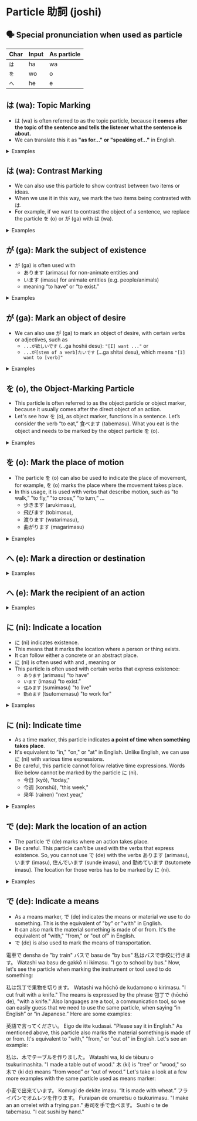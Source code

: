 # Particle 助詞 (joshi)

## :speaking_head: Special pronunciation when used as particle

|Char|Input|As particle|
|--|--|--|
|`は`|ha|wa|
|`を`|wo|o|
|`へ`|he|e|

## は (wa): Topic Marking

- は (wa) is often referred to as the topic particle, because **it comes after the topic of the sentence and tells the listener what the sentence is about.**
- We can translate this it as **"as for..." or "speaking of..."** in English.

<details><summary markdown="span">Examples</summary>

`明日は土曜日です。`

- Ashita wa do-yōbi desu.
- "Tomorrow is Saturday.”
- (Lit. "As for tomorrow, it's Saturday.")

`出身はどこですか。`

- Shusshin wa doko desu ka.
- "Where are you from?”
- (Lit. "As for your hometown, where is it?”)

`今日は雨です。`

- Kyō wa ame desu.
- "It's rainy today.”
- (Lit. "As for today, it's rainy.")

`沖縄は暑い。`

- Okinawa wa atsui.
- "It’s hot in Okinawa.”
- (Lit. "As for Okinawa, it's hot.”)

</summary></details>

## は (wa): Contrast Marking

- We can also use this particle to show contrast between two items or ideas.
- When we use it in this way, we mark the two items being contrasted with は.
- For example, if we want to contrast the object of a sentence, we replace the particle を (o) or が (ga) with は (wa).

<details><summary markdown="span">Examples</summary>

`魚を食べます。`

- "I eat fish”
- Sakana o tabemasu.
- The object, which in this case is what I eat, is 魚 (sakana). So 魚 (sakana) is marked by the particle を (o).


`肉を食べません。`

- "I don’t eat meat”
- Niku o tabemasen.

:twisted_rightwards_arrows: To contrast these two sentences, we replace the particle を (o) with は (wa):

`魚は食べます。でも、肉は食べません。`

- "I eat fish, but I don’t eat meat."
- Sakana wa tabemasu. Demo, niku wa tabemasen.
- By using は (wa) in this sentence, we are putting a lot of contrast between the two items.
- でも (demo) means "but.”


`時間はあります。でも、お金はありません。`

- Jikan wa arimasu. Demo, o-kane wa arimasen.
- "I have time, but I don’t have money.”

`犬は好きです。でも、猫は嫌いです。`

- Inu wa suki desu. Demo, neko wa kirai desu.
- "I like dogs, but I don’t like cats."

`アイスクリームは好きです。でも、ケーキは嫌いです。`

- Aisu kurīmu wa suki desu. Demo, kēki wa kirai desu.
- "I like ice cream, but I don’t like cake."

</summary></details>

## が (ga): Mark the subject of existence

- が (ga) is often used with
  - あります (arimasu) for non-animate entities and
  - います (imasu) for animate entities (e.g. people/animals)
  - meaning “to have“ or “to exist.”

<details><summary markdown="span">Examples</summary>

`あそこに、コンビニがあります。`

- Asoko ni konbini ga arimasu.
- "There's a convenience store over there."
- あそこに (Asoko ni) "over there"
- コンビニ (konbini) "convenience store"
- が (ga) particle marking the subject
- あります (arimasu) "there is" or "there are"


`ペットがいます。`

- Petto ga imasu.
- "I have a pet."
- (lit. "There is a pet.")

`宿題があります。`

- Shukudai ga arimasu.
- “I have homework.”
- (lit. "There is homework")

`兄弟がいません。`

- Kyōdai ga imasen.
- "I don't have any siblings."
- (lit. "There aren't (any) siblings.”)

</summary></details>

## が (ga): Mark an object of desire

- We can also use が (ga) to mark an object of desire, with certain verbs or adjectives, such as
  - `...が欲しいです` (...ga hoshii desu): `"[I] want ..."` or
  - `...が[stem of a verb]たいです` (...ga shitai desu), which means `"[I] want to [verb]"`

<details><summary markdown="span">Examples</summary>

`私は時間が欲しいです。`

- Watashi wa jikan ga hoshii desu.
- "I want time."
- 私は (Watashi wa): "I"
- 時間が (jikan ga): "Time"
- 欲しいです (hoshii desu): "(I) want."
- Watashi wa can be omitted since hoshii is only used in the first person.

`私はピンクの車が欲しいです。`

- Watashi wa pinku no kuruma ga hoshii desu.
- "I want a pink car."


`私はお茶が飲みたいです。`

- Watashi wa o-cha ga nomitai desu.
- "I want to drink tea."
- As you can see, the object お茶 (o-cha) is marked by が (ga).


`私はそばが食べたいです。`

- Watashi wa soba ga tabetai desu.
- “I want to eat buckwheat noodles."

`私は水が飲みたいです。`

- Watashi wa mizu ga nomitai desu.
- "I want to drink water.”


:notebook: **Side note: "Topic" v.s. "Subject"?**

- は (wa): The Topic-Marking Particle v.s. が (ga): The Subject-Marking Particle??
- The concepts of "topic" and "subject" are often used to identify the focus or the main theme (topic) and the agent performing an action (subject) in a sentence.
- The topic marker は introduces the main theme or topic of a sentence. The topic may not necessarily be the subject (the agent performing the action) but serves to provide context or emphasize what the sentence is about.
- The subject marker が (ga) to identifies the subject or the agent performing the action in the sentence. It marks the noun that carries out the verb's action or possesses a particular quality.

</summary></details>

## を (o), the Object-Marking Particle

- This particle is often referred to as the object particle or object marker, because it usually comes after the direct object of an action.
- Let's see how を (o), as object marker, functions in a sentence. Let’s consider the verb “to eat,” 食べます (tabemasu). What you eat is the object and needs to be marked by the object particle を (o).

<details><summary markdown="span">Examples</summary>

`私は寿司を食べます。`

- Watashi wa sushi o tabemasu.
- “I eat sushi.”

Let’s see it with another . In “to make curry” the object is “curry.” So in Japanese “to make curry” is

`カレーを作ります`
- (karē o tsukurimasu).
- I make curry
- 作ります (tsukurimasu): verb: “to make,”

`ジョンさんはカレーを作ります。`

- Jon-san wa karē o tsukurimasu.
- “John makes curry.”


`私は薬を飲みます。`

- Watashi wa kusuri o nomimasu.
- “I’ll take medicine.”


`これをください。`

- Kore o kudasai.
- "Please give me this one."


`私は新しい車を買いました。`

- Watashi wa atarashii kuruma o kaimashita.
- “I bought a new car.”

</summary></details>

## を (o): Mark the place of motion

- The particle を (o) can also be used to indicate the place of movement, for example, を (o) marks the place where the movement takes place.
- In this usage, it is used with verbs that describe motion, such as "to walk,” "to fly,” "to cross,” "to turn,” ...
  - 歩きます (arukimasu),
  - 飛びます (tobimasu),
  - 渡ります (watarimasu),
  - 曲がります (magarimasu)

<details><summary markdown="span">Examples</summary>

`公園を歩きます`

- (kōen o arukimasu).
- "Park" is 公園 (kōen)

`橋を渡ります`

- (hashi o watarimasu).
- "To cross a bridge."
- "Bridge" is 橋 (hashi)

`あの角を曲がってください。`

- Ano kado o magatte kudasai.
- “Please turn at that corner.”
- 曲がって (magatte) or 曲がります (magarimasu), “to turn,” indicates the movement.
- あの角 (ano kado), “that corner,”, where it takes place, is marked by を (o).

`ウミガメは海を泳ぎます。`

- Umigame wa umi o oyogimasu.
- "A turtle swims in the sea.

`セミは木を登ります。`

- Semi wa ki o noborimasu.
- "A cicada climbs up a tree."

`彼は交差点を渡ります。`

- Kare wa kōsaten o watarimasu.
- “He crosses the intersection.”

</summary></details>

## へ (e): Mark a direction or destination

<details><summary markdown="span">Examples</summary>

`メキシコへ行きます`

- “To go to Mexico”
- (Mekishiko e ikimasu).
- Notice how the destination, Mexico, is marked by the direction marking particle.
- 行きます (ikimasu). “to go”

`これは空港へ行きますか。`

- "Does this go to the airport?"
- Kore wa kūkō e ikimasu ka.

`私は、家へ帰ります。`

- "I'm going home."
- Watashi wa uchi e kaerimasu.

`日本へようこそ！`

- "Welcome to Japan!"
- Nihon e yōkoso!


`友達と温泉へ行きます。`

- "I'm going to go to a hot spring with my friends."
- Tomodachi to onsen e ikimasu.

</summary></details>

## へ (e): Mark the recipient of an action

<details><summary markdown="span">Examples</summary>

`友達へ電話をかけました。`

- "I called my friend."
- (Tomodachi e denwa o kakemashita.)
- “my friend,” the recipient of the action, marked by the particle へ (e)

`母へ電話をかけました。`

- "I called my mother."
- Haha e denwa o kakemashita.


`友達へメールをしました。`

- "I emailed my friend."
- Tomodachi e mēru o shimashita.

`彼へ手紙を送りました。`

- "I sent him a letter."
- Kare e tegami o okurimashita.

`部長が部下へ話します。`

- "The director talks to his subordinates."
- Buchō ga buka e hanashimasu.

</summary></details>


## に (ni): Indicate a location 

- に (ni) indicates existence.
- This means that it marks the location where a person or thing exists.
- It can follow either a concrete or an abstract place.
- に (ni) is often used with  and , meaning  or 
- This particle is often used with certain verbs that express existence:
  - `あります` (arimasu) “to have“
  - `います` (imasu) “to exist.”
  - `住みます` (sumimasu) "to live"
  - `勤めます` (tsutomemasu) "to work for"

<details><summary markdown="span">Examples</summary>


`駅に警察官がいます。`

- "There's a police officer at the station."
- Eki ni keisatsukan ga imasu.
- 駅に (eki ni): "at the station," the location is followed by the particle に (ni)
- 警察官がいます。(keisatsukan ga imasu.): "there's a police officer"

`ケンはロンドンに住んでいます。`

- "Ken lives in London."
- Ken wa Rondon ni sunde imasu.

`ケンは銀行に勤めています。`

- "Ken works for a bank."
- Ken wa ginkō ni tsutomete imasu.

`テーブルの下にねこがいます。`

- “There is a cat under the table.”
- Tēburu no shita ni neko ga imasu.

`右手にコンビニがあります。`

- “There is a convenience store on the right side.”
- Migi te ni konbini ga arimasu.

</summary></details>

## に (ni): Indicate time

- As a time marker, this particle indicates **a point of time when something takes place**. 
- It's equivalent to "in," "on," or "at" in English. Unlike English, we can use に (ni) with various time expressions.
- Be careful, this particle cannot follow relative time expressions. Words like below cannot be marked by the particle に (ni).
  - 今日 (kyō), "today,"
  - 今週 (konshū), "this week,"
  - 来年 (rainen) "next year,"

<details><summary markdown="span">Examples</summary>

`七時に`

- shichi-ji ni
- "at seven o’clock"

`七時に起きます。`

- Shichi-ji ni okimasu.
- "I wake up at seven o'clock."

`月曜日に`

- getsu-yōbi ni
- "on Monday"


`月曜日に出発します。`

- Getsu-yōbi ni shuppatsu shimasu.
- "I'll leave on Monday."


`六月に日本へ行きます。`

- Roku-gatsu ni Nihon e ikimasu.
- "I'm going to Japan in June."

`火曜日にそうじをします。`

- Ka-yōbi ni sōji o shimasu.
- "I clean on Tuesday."


`5時に約束があります。`

- Go ji ni yakusoku ga arimasu.
- “I have an appointment at five o'clock.”

</summary></details>

## で (de): Mark the location of an action

- The particle で (de) marks where an action takes place.
- Be careful. This particle can't be used with the verbs that express existence. So, you cannot use で (de) with the verbs あります (arimasu), います (imasu), 住んでいます (sunde imasu), and 勤めています (tsutomete imasu). The location for those verbs has to be marked by に (ni).

<details><summary markdown="span">Examples</summary>

`東京で会いましょう。`

- Tōkyō de aimashō.
- "Let's meet in Tokyo."
- 東京で (Tōkyō de): "in Tokyo," the location is followed by the particle で (de)
- 会いましょう。 (aimashō.): "Let's meet" or "See you"

`学校で日本語を勉強しています。`

- Gakkō de Nihon-go o benkyō shite imasu.
- "I study Japanese at school."

`スーパーマーケットでパンを買います。`
Sūpāmāketto de pan o kaimasu.
"I buy bread at the supermarket."
北海道でスキーをしました。
Hokkaidō de sukī o shimashita.
"I went skiing in Hokkaidō.”

</summary></details>

## で (de): Indicate a means

- As a means marker, で (de) indicates the means or material we use to do something. This is the equivalent of "by" or "with" in English.
- It can also mark the material something is made of or from. It's the equivalent of "with," "from," or "out of" in English.
- で (de) is also used to mark the means of transportation.


電車で
densha de
"by train"
バスで
basu de
"by bus"
私はバスで学校に行きます。
Watashi wa basu de gakkō ni ikimasu.
"I go to school by bus."
Now, let's see the particle when marking the instrument or tool used to do something:

私は包丁で果物を切ります。
Watashi wa hōchō de kudamono o kirimasu.
"I cut fruit with a knife."
The means is expressed by the phrase 包丁で (hōchō de), "with a knife."
Also languages are a tool, a communication tool, so we can easily guess that we need to use the same particle, when saying “in English” or “in Japanese.” Here are some examples:

英語で言ってください。
Eigo de itte kudasai.
"Please say it in English."
As mentioned above, this particle also marks the material something is made of or from. It's equivalent to "with," "from," or "out of" in English. Let's see an example:

私は、木でテーブルを作りました。
Watashi wa, ki de tēburu o tsukurimashita.
"I made a table out of wood."
木 (ki) is "tree" or "wood," so 木で (ki de) means “from wood” or “out of wood.”
Let's take a look at a few more examples with the same particle used as means marker:

小麦で出来ています。
Komugi de dekite imasu.
“It is made with wheat.”
フライパンでオムレツを作ります。
Furaipan de omuretsu o tsukurimasu.
"I make an an omelet with a frying pan."
寿司を手で食べます。
Sushi o te de tabemasu.
"I eat sushi by hand."